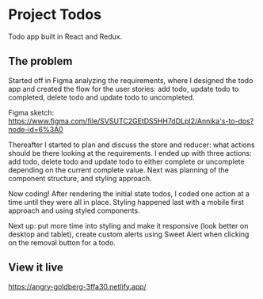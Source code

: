 # Project Todos

Todo app built in React and Redux.

## The problem

Started off in Figma analyzing the requirements, where I designed the todo app and created the flow for the user stories: add todo, update todo to completed, delete todo and update todo to uncompleted.

Figma sketch: https://www.figma.com/file/SVSUTC2GEtDS5HH7dDLpI2/Annika's-to-dos?node-id=6%3A0

Thereafter I started to plan and discuss the store and reducer: what actions should be there looking at the requirements. I ended up with three actions: add todo, delete todo and update todo to either complete or uncomplete depending on the current complete value. Next was planning of the component structure, and styling approach.

Now coding! After rendering the initial state todos, I coded one action at a time until they were all in place. Styling happened last with a mobile first approach and using styled components.

Next up: put more time into styling and make it responsive (look better on desktop and tablet), create custom alerts using Sweet Alert when clicking on the removal button for a todo.

## View it live

https://angry-goldberg-3ffa30.netlify.app/
